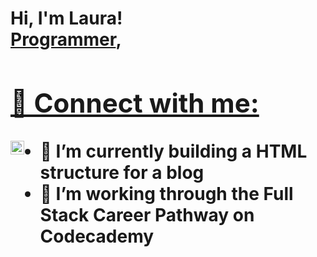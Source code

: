 <h1>Hi, I'm Laura! <br/><a href="https://github.com/fugde08">Programmer</a>, <a href="https://www.linkedin.com/in/laurathelloyd"</a>

<h2> 🤳 Connect with me:</h2>


[<img align="left" alt="laurathelloyd | LinkedIn" width="22px" src="https://cdn.jsdelivr.net/npm/simple-icons@v3/icons/linkedin.svg" />][linkedin]


[linkedin]: https://linkedin.com/in/laurathelloyd

- 🔭 I’m currently building a HTML structure for a blog
- 🌱 I’m working through the Full Stack Career Pathway on Codecademy

<!--
**fugde08/fugde08** is a ✨ _special_ ✨ repository because its `README.md` (this file) appears on your GitHub profile.



